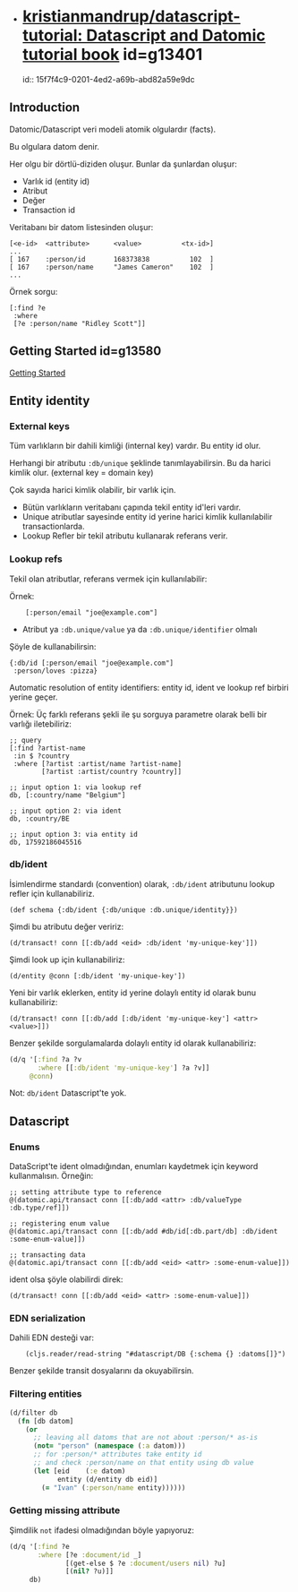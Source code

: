 
- # [kristianmandrup/datascript-tutorial: Datascript and Datomic tutorial book](https://github.com/kristianmandrup/datascript-tutorial) id=g13401
  id:: 15f7f4c9-0201-4ed2-a69b-abd82a59e9dc

## Introduction

Datomic/Datascript veri modeli atomik olgulardır (facts). 

Bu olgulara datom denir.

Her olgu bir dörtlü-diziden oluşur. Bunlar da şunlardan oluşur:

- Varlık id (entity id)
- Atribut
- Değer
- Transaction id

Veritabanı bir datom listesinden oluşur:

```
[<e-id>  <attribute>      <value>          <tx-id>]
...
[ 167    :person/id       168373838          102  ]
[ 167    :person/name     "James Cameron"    102  ]
...
```

Örnek sorgu: 

```
[:find ?e
 :where
 [?e :person/name "Ridley Scott"]]
```

## Getting Started id=g13580

[Getting Started](https://github.com/kristianmandrup/datascript-tutorial/blob/master/datascript_getting_started.md)

## Entity identity

### External keys

Tüm varlıkların bir dahili kimliği (internal key) vardır. Bu entity id olur.

Herhangi bir atributu `:db/unique` şeklinde tanımlayabilirsin. Bu da harici kimlik olur. (external key = domain key)

Çok sayıda harici kimlik olabilir, bir varlık için.

- Bütün varlıkların veritabanı çapında tekil entity id'leri vardır.
- Unique atributlar sayesinde entity id yerine harici kimlik kullanılabilir transactionlarda.
- Lookup Refler bir tekil atributu kullanarak referans verir.

### Lookup refs

Tekil olan atributlar, referans vermek için kullanılabilir:

Örnek:

		[:person/email "joe@example.com"]

- Atribut ya `:db.unique/value` ya da `:db.unique/identifier` olmalı

Şöyle de kullanabilirsin:

```
{:db/id [:person/email "joe@example.com"]
 :person/loves :pizza}
```

Automatic resolution of entity identifiers: entity id, ident ve lookup ref birbiri yerine geçer. 

Örnek: Üç farklı referans şekli ile şu sorguya parametre olarak belli bir varlığı iletebiliriz:

```{r}
;; query
[:find ?artist-name
 :in $ ?country
 :where [?artist :artist/name ?artist-name]
        [?artist :artist/country ?country]]

;; input option 1: via lookup ref
db, [:country/name "Belgium"]

;; input option 2: via ident
db, :country/BE

;; input option 3: via entity id
db, 17592186045516
```

### db/ident

İsimlendirme standardı (convention) olarak, `:db/ident` atributunu lookup refler için kullanabiliriz.

```
(def schema {:db/ident {:db/unique :db.unique/identity}})
```

Şimdi bu atributu değer veririz:

```
(d/transact! conn [[:db/add <eid> :db/ident 'my-unique-key']])
```

Şimdi look up için kullanabiliriz: 

```
(d/entity @conn [:db/ident 'my-unique-key'])
```

Yeni bir varlık eklerken, entity id yerine dolaylı entity id olarak bunu kullanabiliriz:

```
(d/transact! conn [[:db/add [:db/ident 'my-unique-key'] <attr> <value>]])
```

Benzer şekilde sorgulamalarda dolaylı entity id olarak kullanabiliriz:

```clj
(d/q '[:find ?a ?v
       :where [[:db/ident 'my-unique-key'] ?a ?v]]
     @conn)
```

Not: `db/ident` Datascript'te yok.

## Datascript

### Enums

DataScript'te ident olmadığından, enumları kaydetmek için keyword kullanmalısın. Örneğin:

```
;; setting attribute type to reference
@(datomic.api/transact conn [[:db/add <attr> :db/valueType :db.type/ref]])

;; registering enum value
@(datomic.api/transact conn [[:db/add #db/id[:db.part/db] :db/ident :some-enum-value]])

;; transacting data
@(datomic.api/transact conn [[:db/add <eid> <attr> :some-enum-value]])
```

ident olsa şöyle olabilirdi direk:

```{r}
(d/transact! conn [[:db/add <eid> <attr> :some-enum-value]])
```

### EDN serialization

Dahili EDN desteği var:

		(cljs.reader/read-string "#datascript/DB {:schema {} :datoms[]}")

Benzer şekilde transit dosyalarını da okuyabilirsin. 

### Filtering entities

```clj
(d/filter db
  (fn [db datom]
    (or
      ;; leaving all datoms that are not about :person/* as-is
      (not= "person" (namespace (:a datom)))
      ;; for :person/* attributes take entity id
      ;; and check :person/name on that entity using db value
      (let [eid    (:e datom)
            entity (d/entity db eid)]
        (= "Ivan" (:person/name entity))))))
```

### Getting missing attribute

Şimdilik `not` ifadesi olmadığından böyle yapıyoruz:

```clj
(d/q '[:find ?e
       :where [?e :document/id _]
              [(get-else $ ?e :document/users nil) ?u]
              [(nil? ?u)]]
     db)
```






